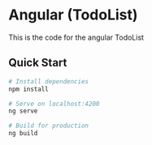 # Angular (TodoList)

This is the code for the angular TodoList

## Quick Start

```bash
# Install dependencies
npm install

# Serve on localhost:4200
ng serve

# Build for production
ng build
```
